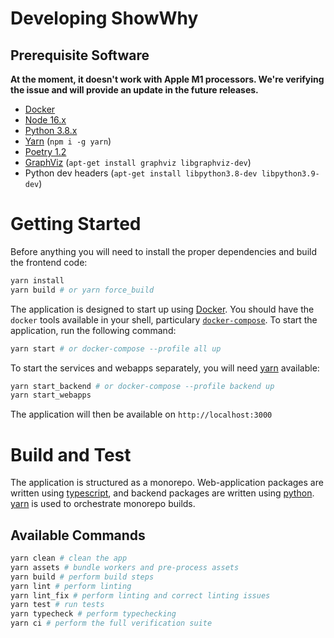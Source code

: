 # Developing ShowWhy

## Prerequisite Software

**At the moment, it doesn't work with Apple M1 processors. We're verifying the issue and will provide an update in the future releases.**

- [Docker](https://docs.docker.com/get-docker/)
- [Node 16.x](https://nodejs.org)
- [Python 3.8.x](https://www.python.org/)
- [Yarn](https://yarnpkg.com) (`npm i -g yarn`)
- [Poetry 1.2](https://python-poetry.org/)
- [GraphViz](https://graphviz.org/) (`apt-get install graphviz libgraphviz-dev`)
- Python dev headers (`apt-get install libpython3.8-dev libpython3.9-dev`)

# Getting Started

Before anything you will need to install the proper dependencies and build the frontend code:

```bash
yarn install
yarn build # or yarn force_build
```

The application is designed to start up using [Docker](https://www.docker.com/products/docker-desktop/). You should have the `docker` tools available in your shell, particulary [`docker-compose`](https://docs.docker.com/compose/).
To start the application, run the following command:

```bash
yarn start # or docker-compose --profile all up
```

To start the services and webapps separately, you will need [yarn](https://yarnpkg.com/en/docs/install) available:

```bash
yarn start_backend # or docker-compose --profile backend up
yarn start_webapps
```

The application will then be available on `http://localhost:3000`

# Build and Test

The application is structured as a monorepo. Web-application packages are written using [typescript](https://www.typescriptlang.org/), and backend packages are written using [python](https://www.python.org/). [yarn](https://yarnpkg.com/en/docs/install) is used to orchestrate monorepo builds.

## Available Commands

```bash
yarn clean # clean the app
yarn assets # bundle workers and pre-process assets
yarn build # perform build steps
yarn lint # perform linting
yarn lint_fix # perform linting and correct linting issues
yarn test # run tests
yarn typecheck # perform typechecking
yarn ci # perform the full verification suite
```
